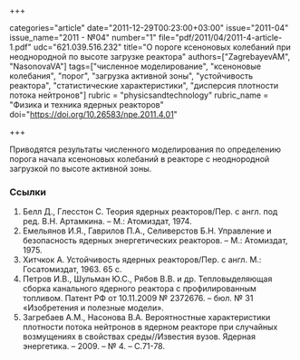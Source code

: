 +++

categories="article"
date="2011-12-29T00:23:00+03:00"
issue="2011-04"
issue_name="2011 - №04"
number="1"
file="pdf/2011/04/2011-4-article-1.pdf"
udc="621.039.516.232"
title="О пороге ксеноновых колебаний при неоднородной по высоте загрузке реактора"
authors=["ZagrebayevAM", "NasonovaVA"]
tags=["численное моделирование", "ксеноновые колебания", "порог", "загрузка активной зоны", "устойчивость реактора", "статистические характеристики", "дисперсия плотности потока нейтронов"]
rubric = "physicsandtechnology"
rubric_name = "Физика и техника ядерных реакторов"
doi="https://doi.org/10.26583/npe.2011.4.01"

+++

Приводятся результаты численного моделирования по определению порога начала ксеноновых колебаний в реакторе с неоднородной загрузкой по высоте активной зоны.

### Ссылки

1. Белл Д., Глесстон С. Теория ядерных реакторов/Пер. с англ. под ред. В.Н. Артамкина. – М.: Атомиздат, 1974.
2. Емельянов И.Я., Гаврилов П.А., Селиверстов Б.Н. Управление и безопасность ядерных энергетических реакторов. – М.: Атомиздат, 1975.
3. Хитчкок А. Устойчивость ядерных реакторов/Пер. с англ. М.: Госатомиздат, 1963. 65 с.
4. Петров И.В., Шульман Ю.С., Рябов В.В. и др. Тепловыделяющая сборка канального ядерного реактора с профилированным топливом. Патент РФ от 10.11.2009 № 2372676. – бюл. № 31 «Изобретения и полезные модели».
5. Загребаев А.М., Насонова В.А. Вероятностные характеристики плотности потока нейтронов в ядерном реакторе при случайных возмущениях в свойствах среды//Известия вузов. Ядерная энергетика. – 2009. – № 4. – С.71-78.